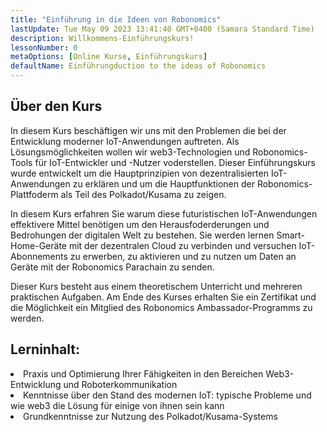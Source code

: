 ```yaml
---
title: "Einführung in die Ideen von Robonomics"
lastUpdate: Tue May 09 2023 13:41:40 GMT+0400 (Samara Standard Time)
description: Willkommens-Einführungskurs!
lessonNumber: 0
metaOptions: [Online Kurse, Einführungskurs]
defaultName: Einführungduction to the ideas of Robonomics
---
```


## Über den Kurs

In diesem Kurs beschäftigen wir uns mit den Problemen die bei der Entwicklung moderner IoT-Anwendungen auftreten. Als Lösungsmöglichkeiten wollen wir web3-Technologien und Robonomics-Tools für IoT-Entwickler und -Nutzer voderstellen. Dieser Einführungskurs wurde entwickelt um die Hauptprinzipien von dezentralisierten IoT-Anwendungen zu erklären und um die Hauptfunktionen der Robonomics-Plattfoderm als Teil des Polkadot/Kusama zu zeigen.

In diesem Kurs erfahren Sie warum diese futuristischen IoT-Anwendungen effektivere Mittel benötigen um den Herausfoderderungen und Bedrohungen der digitalen Welt zu bestehen. Sie werden lernen Smart-Home-Geräte mit der dezentralen Cloud zu verbinden und versuchen IoT-Abonnements zu erwerben, zu aktivieren und zu nutzen um Daten an Geräte mit der Robonomics Parachain zu senden.

Dieser Kurs besteht aus einem theoretischem Unterricht und mehreren praktischen Aufgaben. Am Ende des Kurses erhalten Sie ein Zertifikat und die Möglichkeit ein Mitglied des Robonomics Ambassador-Programms zu werden.


## Lerninhalt:

<List type="plus">
  <li>
    Praxis und Optimierung Ihrer Fähigkeiten in den Bereichen Web3-Entwicklung und Roboterkommunikation
  </li>
  <li>
    Kenntnisse über den Stand des modernen IoT: typische Probleme und wie web3 die Lösung für einige von ihnen sein kann
  </li>
   <li>
    Grundkenntnisse zur Nutzung des Polkadot/Kusama-Systems
  </li>
</List>